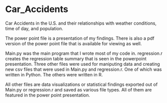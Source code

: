 # Car_Accidents
Car Accidents in the U.S. and their relationships with weather conditions, time of day, and population.

The power point file is a presentation of my findings. There is also a pdf version of the power point file that is available for viewing as well.

Main.py was the main program that I wrote most of my code in.
regression.r creates the regression table summary that is seen in the powerpoint presentation.
Three other files were used for maniputing data and creating new csv files that were used in Main.py and regression.r. One of which was written in Python. The others were written in R.

All other files are data visualizations or statistical findings exported out of Main.py or regression.r and saved as various file types. All of them are featured in the power point presentation.
